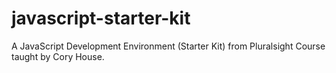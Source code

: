 # javascript-starter-kit
A JavaScript Development Environment (Starter Kit) from Pluralsight Course taught by Cory House.
